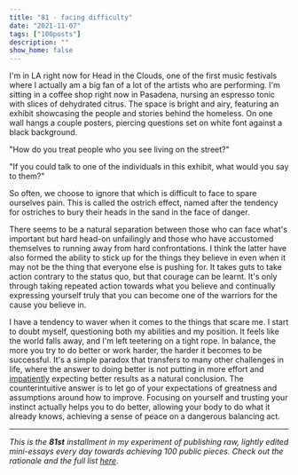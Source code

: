 ```yaml
---
title: "81 - facing difficulty"
date: "2021-11-07"
tags: ["100posts"]
description: ""
show_home: false
---
```

I'm in LA right now for Head in the Clouds, one of the first music festivals where I actually am a big fan of a lot of the artists who are performing. I'm sitting in a coffee shop right now in Pasadena, nursing an espresso tonic with slices of dehydrated citrus. The space is bright and airy, featuring an exhibit showcasing the people and stories behind the homeless. On one wall hangs a couple posters, piercing questions set on white font against a black background. 

"How do you treat people who you see living on the street?"

"If you could talk to one of the individuals in this exhibit, what would you say to them?"

So often, we choose to ignore that which is difficult to face to spare ourselves pain. This is called the ostrich effect, named after the tendency for ostriches to bury their heads in the sand in the face of danger. 

There seems to be a natural separation between those who can face what's important but hard head-on unfailingly and those who have accustomed themselves to running away from hard confrontations. I think the latter have also formed the ability to stick up for the things they  believe in even when it may not be the thing that everyone else is pushing for. It takes guts to take action contrary to the status quo, but that courage can be learnt. It's only through taking repeated action towards what you believe and continually expressing yourself truly that you can become one of the warriors for the cause you believe in. 

I have a tendency to waver when it comes to the things that scare me. I start to doubt myself, questioning both my abilities and my position. It feels like the world falls away, and I'm left teetering on a tight rope. In balance, the more you try to do better or work harder, the harder it becomes to be successful. It's a simple paradox that transfers to many other challenges in life, where the answer to doing better is not putting in more effort and [impatiently](/experiments/100posts/impatience) expecting better results as a natural conclusion. The counterintuitive answer is to let go of your expectations of greatness and assumptions around how to improve. Focusing on yourself and trusting your instinct actually helps you to do better, allowing your body to do what it already knows, achieving a sense of peace on a dangerous balancing act.

---
*This is the **81st** installment in my experiment of publishing raw, lightly edited mini-essays every day towards achieving 100 public pieces. Check out the rationale and the full list [here](/experiments/100posts/)*.

